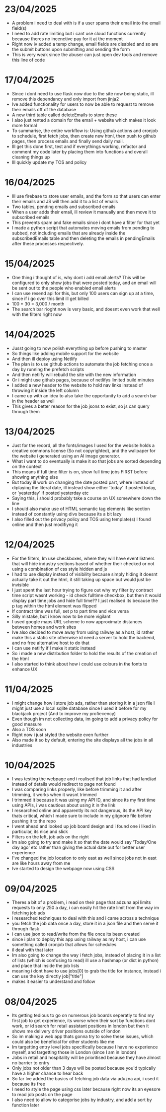 # 23/04/2025
- A problem i need to deal with is if a user spams their email into the email field(s)
- I need to add rate limiting but i cant use cloud functions currently because theres no incenctive pay for it at the moment
- Right now iv added a temp change, email fields are disabled and so are the submit buttons upon submitting and sending the form
- This is very weak since the abuser can just open dev tools and remove this line of code

# 17/04/2025
- Since i dont need to use flask now due to the site now being static, ill remove this dependancy and only import from jinja2
- Ive added functionality for users to now be able to request to remove their emails off of the database
- A new third table called deleteEmails to store these
- I also just rented a domain for the email + website which makes it look more formal
- To summarise, the entire workflow is: Using github actions and cronjob to schedule, first fetch jobs, then create new html, then push to github pages, then process emails and finally send daily mail.
- Ill get this done first, test and if everythings working, refactor and comment my code later by placing them into functions and overall cleaning things up
- Ill quickly update my TOS and policy

# 16/04/2025
- Ill use firebase to store user emails, and the form so that users can enter their emails and JS will then add it to a list of emails
- Two tables, pending emails and subscribed emails
- When a user adds their email, ill review it manually and then move it to subscribed emails
- This prevents spam and fake emails since i dont have a filter for that yet
- I made a python script that automates moving emails from pending to subbed, not including emails that are already inside the subscribedEmails table and then deleting the emails in pendingEmails after these processes respectively.

# 15/04/2025
- One thing i thought of is, why dont i add email alerts? This will be configured to only show jobs that were posted today, and an email will be sent out to the people who enabled email alerts
- I can use resend api for this, but only 100 users can sign up at a time, since if i go over this limit ill get billed
- 100 * 30 = 3,000 / month
- The search bar rioght now is very basic, and doesnt even work that well with the filters right now

# 14/04/2025
- Jusst going to now polish everything up before pushing to master
- So things like adding mobile support for the website
- And then ill deploy using Netlify
- The plan is to use github actions to automate the job fetching once a day by running the prefetch scripts
- And then netlify will rebuild the site with the new information
- Or i might use github pages, because of netlifys limited build minutes
- I added a new header to the website to hold nav links instead of throwing it inside the left column
- I came up with an idea to also take the opportunity to add a search bar in the header as well
- This gives a better reason for the job jsons to exist, so js can query through them

# 13/04/2025
- Just for the record, all the fonts/images I used for the website holds a creative commons license (So not copyrighted), and the wallpaper for the website i generated using an AI image generator.
- What i want to do eventually is make it so that jobs are sorted depending on the context
- This means if full time filter is on, show full time jobs FIRST before showing anything else
- But today ill work on changing the date posted part, where instead of diplaying the literal date, ill instead show either 'today' if posted today, or 'yesterday' if posted yesterday etc
- Saying this, i should probably take a course on UX somewhere down the line
- I should also make use of HTML semantic tag elements like section instead of constantly using divs because its a bit lazy
- I also filled out the privacy policy and TOS using template(s) I found online and then just modifiyng it

# 12/04/2025
- For the filters, Im use checkboxes, where they will have event listners that will hide industry sections based of whether their checked or not using a combination of css style hidden and js
- I had to use display instead of visibility because simply hiding it doesnt actually take it out the html, it still taking up space but would just be invisible
- I just spent the last hour trying to figure out why my filter by contract time script wasnt working - id check fulltime checkbox, but then it would display part time jobs and hide full time?? I just realised its because the p tag within the html element was flipped
- If contract time was full, set p to part time and vice versa
- Silly mistake, but i know now to be more vigilant
- I used google maps URL scheme to now approximate distances between homes and work sites
- Ive also decided to move away from using railway as a host, id rather make this a static site otherwise id need a server to hold the backend, and no free alternative host to do that
- I can use netlify if I make it static instead
- So i made a new distrbution folder to hold the results of the creation of the html
- I also started to think about how i could use colours in the fonts to enhance UX

# 11/04/2025
- I might change how i store job ads, rather than storing it in a json file I might just use a local sqlite database since I used it before for my blackjack project (And to improve my profiecency)
- Even though im not collecting data, im going to add a privacy policy for good measure
- Also a TOS soon
- Right now i just styled the website even further
- Also made it so by default, entering the site displays all the jobs in all industries

# 10/04/2025
- I was testing the webpage and i realised that job links that had land/ad instead of details would redirect to page not found
- I was comparing links properly, like before trimming it and after trimming, it works when it wasnt trimmed
- I trimmed it because it was using my API ID, and since its my first time using APIs, i was cautious about using it in the link
- I researched online and apparently its not dangerous, its the API key thats critical, which I made sure to include in my gitgnore file before pushing it to the repo
- I went ahead and looked up job board design and i found one i liked in particular, its nice and slick
- Filters on the left, job ads on the right
- Im also going to try and make it so that the date would say 'Today/One day ago' etc rather than giving the actual date out for better user experience
- I've changed the job location to only east as well since jobs not in east are like hours away from me
- Ive started to design the webpage now using CSS

# 09/04/2025
- Theres a bit of a problem, i read on their page that adzuna api limits requests to only 250 a day, i can easily hit the rate limit from the way im fetching job ads
- i researched techniques to deal with this and i came across a technique
- you fetch the job data once a day, store it in a json file and then serve it through flask
- i can use json to read/write from the file once its been created
- since i plan to deploy this app using railway as my host, i can use something called cronjob that allows for schedules
- il deal with that later
- Im also going to change the way i fetch jobs, instead of placing it in a list of lists (which is confusing to read) ill use a hashmap (or dict in python) and place that inside the job lists
- meaning i dont have to use jobs[0] to grab the title for instance, instead i can use the key directly job["title"] 
- makes it easier to understand and follow

# 08/04/2025
- Its getting tedious to go on numerous job boards seperatly to find my first job to get experience, its worse when their sort by functions dont work, or id search for retail assistant positions in london but then it shows me delivery driver positions outside of london
- So im making a web app thats gonna try to solve these issues, which could also be beneficial for other students like me
- Im targetting entry level jobs specifically because I have no experience myself, and targetting those in London (since I am in london)
- Jobs in retail and hospitality will be prioritised because they have almost no barrier to entry
- Only jobs not older than 3 days will be posted because you'd typically have a higher chance to hear back
- So far Ive added the basics of fetching job data via aduzna api, i used it because its free
- I need to style the page using css later because right now its an eyesore to read job posts on the page
- I also need to allow to categorise jobs by industry, and add a sort by function later